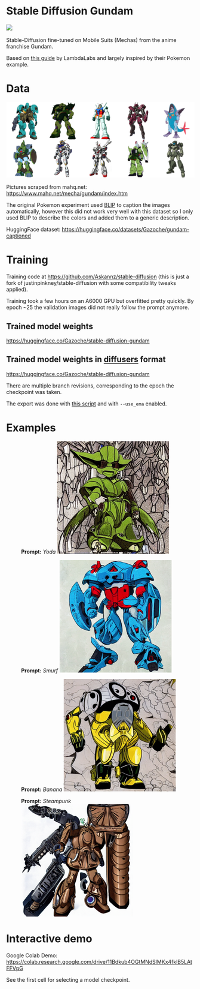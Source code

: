 # Stable Diffusion Gundam

<img src="header.png">

Stable-Diffusion fine-tuned on Mobile Suits (Mechas) from the anime franchise Gundam.

Based on [this guide](https://github.com/LambdaLabsML/examples/tree/main/stable-diffusion-finetuning) by LambdaLabs and largely inspired by their Pokemon example.

# Data

<img src="original_dataset.png">

Pictures scraped from mahq.net: https://www.mahq.net/mecha/gundam/index.htm

The original Pokemon experiment used [BLIP](https://github.com/salesforce/BLIP) to caption the images automatically, however this did not work very well with this dataset so I only used BLIP to describe the colors and added them to a generic description.

HuggingFace dataset: https://huggingface.co/datasets/Gazoche/gundam-captioned

# Training

Training code at https://github.com/Askannz/stable-diffusion (this is just a fork of justinpinkney/stable-diffusion with some compatibility tweaks applied).

Training took a few hours on an A6000 GPU but overfitted pretty quickly. By epoch ~25 the validation images did not really follow the prompt anymore.

## Trained model weights

https://huggingface.co/Gazoche/stable-diffusion-gundam

## Trained model weights in [diffusers](https://github.com/huggingface/diffusers) format

https://huggingface.co/Gazoche/stable-diffusion-gundam

There are multiple branch revisions, corresponding to the epoch the checkpoint was taken.

The export was done with [this script](https://github.com/Askannz/stable-diffusion/blob/4a2f8479085499a4caedb32d0ba70a5ecf980a77/scripts/convert_sd_to_diffusers.py) and with `--use_ema` enabled.


# Examples

<figure>
  <b>Prompt:</b> <i>Yoda</i>
  <img src="examples/043.png" width=300>
</figure>

<figure>
  <b>Prompt:</b> <i>Smurf</i>
  <img src="examples/039.png" width=300>
</figure>


<figure>
  <b>Prompt:</b> <i>Banana</i>
  <img src="examples/014.png" width=300/>
</figure>

<figure>
  <b>Prompt:</b> <i>Steampunk</i>
  <img src="examples/237.png" width=300/>
</figure>

# Interactive demo

Google Colab Demo: https://colab.research.google.com/drive/11Bdkub4OGtMNdSlMKx4fklB5LAtFFVpG

See the first cell for selecting a model checkpoint.
